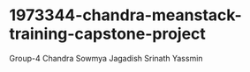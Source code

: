 # 1973344-chandra-meanstack-training-capstone-project

Group-4
Chandra
Sowmya
Jagadish
Srinath
Yassmin